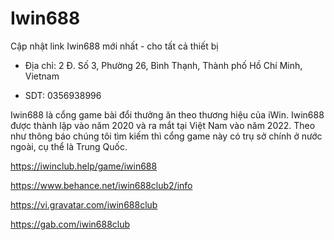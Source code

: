 # Iwin688

 Cập nhật link Iwin688 mới nhất - cho tất cả thiết bị

- Địa chỉ: 2 Đ. Số 3, Phường 26, Bình Thạnh, Thành phố Hồ Chí Minh, Vietnam

- SDT: 0356938996

Iwin688 là cổng game bài đổi thưởng ăn theo thương hiệu của iWin. Iwin688 được thành lập vào năm 2020 và ra mắt tại Việt Nam vào năm 2022. Theo như thông báo chúng tôi tìm kiếm thì cổng game này có trụ sở chính ở nước ngoài, cụ thể là Trung Quốc.

https://iwinclub.help/game/iwin688

https://www.behance.net/iwin688club2/info

https://vi.gravatar.com/iwin688club

https://gab.com/iwin688club
